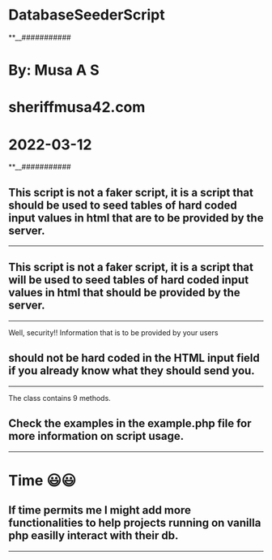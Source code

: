 # DatabaseSeederScript
**__########### 
# By: Musa A S
# sheriffmusa42.com
# 2022-03-12
**__########### 

This script is not a faker script, it is a script that  should be used  to seed tables of hard coded input values in html that are to be provided by the server.
--------------------------
------------------------------------------------------------------

This script is not a faker script, it is a script that will be used 
to seed tables of hard coded input values in html that should be provided
by the server.
------------------------
----------------------------------------------------------------

Well, security!! Information that is to be provided by your users 

should not be hard coded in the HTML input field if you already know what they should send you.
----------------------
--------------------------------------------------------------


The class contains 9 methods.


Check the examples in the example.php file for more information on script usage.
----------------------
--------------------------------------------------------------


# Time  😃😃
If time permits me I might add more functionalities to help projects running on vanilla php
easilly interact with their db. 
----------------------
--------------------------------------------------------------








